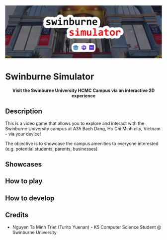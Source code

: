 ![Project GitHub Banner](Swinburne%20Simulator.png)

# Swinburne Simulator

**<center>Visit the Swinburne University HCMC Campus via an interactive 2D experience</center>**

## Description

This is a video game that allows you to explore and interact with the Swinburne University campus at A35 Bach Dang, Ho Chi Minh city, Vietnam - via your device!

The objective is to showcase the campus amenities to everyone interested (e.g. potential students, parents, businesses)

## Showcases



## How to play



## How to develop



## Credits

+ Nguyen Ta Minh Triet (Turito Yuenan) - K5 Computer Science Student @ Swinburne University
